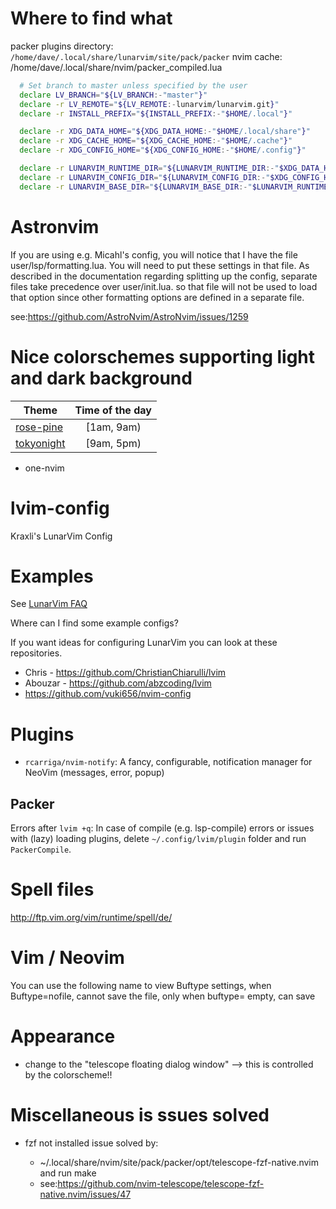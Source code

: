 # Where to find what

packer plugins directory: `/home/dave/.local/share/lunarvim/site/pack/packer`
nvim cache: /home/dave/.local/share/nvim/packer_compiled.lua

```bash
  # Set branch to master unless specified by the user
  declare LV_BRANCH="${LV_BRANCH:-"master"}"
  declare -r LV_REMOTE="${LV_REMOTE:-lunarvim/lunarvim.git}"
  declare -r INSTALL_PREFIX="${INSTALL_PREFIX:-"$HOME/.local"}"

  declare -r XDG_DATA_HOME="${XDG_DATA_HOME:-"$HOME/.local/share"}"
  declare -r XDG_CACHE_HOME="${XDG_CACHE_HOME:-"$HOME/.cache"}"
  declare -r XDG_CONFIG_HOME="${XDG_CONFIG_HOME:-"$HOME/.config"}"

  declare -r LUNARVIM_RUNTIME_DIR="${LUNARVIM_RUNTIME_DIR:-"$XDG_DATA_HOME/lunarvim"}"
  declare -r LUNARVIM_CONFIG_DIR="${LUNARVIM_CONFIG_DIR:-"$XDG_CONFIG_HOME/lvim"}"
  declare -r LUNARVIM_BASE_DIR="${LUNARVIM_BASE_DIR:-"$LUNARVIM_RUNTIME_DIR/lvim"}"

```



# Astronvim

If you are using e.g. Micahl's config, you will notice that I have the file user/lsp/formatting.lua. You will need to put these settings in that file. As described in the documentation regarding splitting up the config, separate files take precedence over user/init.lua. so that file will not be used to load that option since other formatting options are defined in a separate file.

see:https://github.com/AstroNvim/AstroNvim/issues/1259

# Nice colorschemes supporting light and dark background

| Theme                                             | Time of the day |
| ------------------------------------------------- | :-------------: |
| [rose-pine](https://github.com/rose-pine/neovim)  |   [1am, 9am)    |
| [tokyonight](https://github.com/folke/tokyonight) |   [9am, 5pm)    |

- one-nvim

# lvim-config

Kraxli's LunarVim Config

# Examples

See [LunarVim FAQ](https://www.lunarvim.org/community/faq.html#what-is-null-ls-and-why-do-you-use-it)

Where can I find some example configs?

If you want ideas for configuring LunarVim you can look at these repositories.

- Chris - https://github.com/ChristianChiarulli/lvim
- Abouzar - https://github.com/abzcoding/lvim
- https://github.com/vuki656/nvim-config

# Plugins

- `rcarriga/nvim-notify`: A fancy, configurable, notification manager for NeoVim (messages, error, popup)

## Packer

Errors after `lvim +q`: In case of compile (e.g. lsp-compile) errors or issues with (lazy) loading plugins, delete `~/.config/lvim/plugin` folder and run `PackerCompile`.

# Spell files

http://ftp.vim.org/vim/runtime/spell/de/

# Vim / Neovim

You can use the following name to view Buftype settings, when Buftype=nofile, cannot save the file, only when buftype= empty, can save

# Appearance

- change to the "telescope floating dialog window" --> this is controlled by the colorscheme!!

# Miscellaneous is ssues solved

- fzf not installed issue solved by:

  - ~/.local/share/nvim/site/pack/packer/opt/telescope-fzf-native.nvim and run make
  - see:https://github.com/nvim-telescope/telescope-fzf-native.nvim/issues/47
